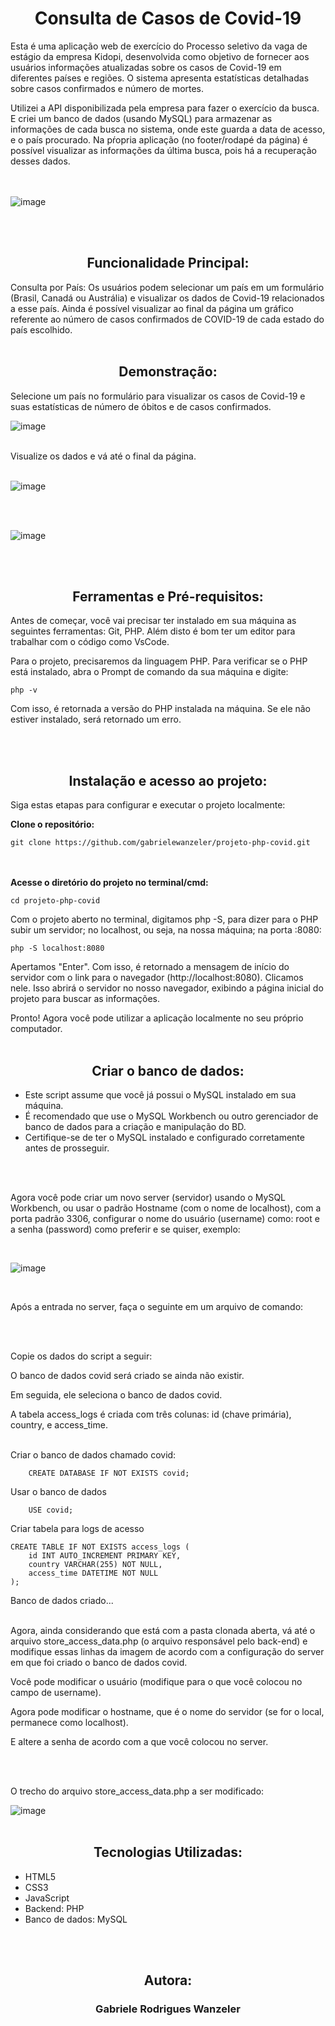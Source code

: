 <h1 align="center"> Consulta de Casos de Covid-19</h1>
    
  Esta é uma aplicação web de exercício do Processo seletivo da vaga de estágio da empresa Kidopi, desenvolvida como objetivo de fornecer aos usuários informações atualizadas sobre os casos de Covid-19 em diferentes países e regiões. O sistema apresenta estatísticas detalhadas sobre casos confirmados e número de mortes.
  
  Utilizei a API disponibilizada pela empresa para fazer o exercício da busca. E criei um banco de dados (usando MySQL) para armazenar as informações de cada busca no sistema, onde este guarda a data de acesso, e o país procurado. 
  Na pŕopria aplicação (no footer/rodapé da página) é possível visualizar as informações da última busca, pois há a recuperação desses dados.
<br>  
<br>

![image](https://github.com/gabrielewanzeler/projeto-php-covid/assets/109773605/f0208d3d-4f3d-46f6-9849-3d570865d837)


<br>
<br>

<Strong><h2 align="center"> Funcionalidade Principal:</h2></Strong>

Consulta por País: Os usuários podem selecionar um país em um formulário (Brasil, Canadá ou Austrália) e visualizar os dados de Covid-19 relacionados a esse país.
Ainda é possível visualizar ao final da página um gráfico referente ao número de casos confirmados de COVID-19 de cada estado do país escolhido.
<br>
<br>

 <Strong><h2 align="center"> Demonstração:</h2></Strong>

Selecione um país no formulário para visualizar os casos de Covid-19 e suas estatísticas de número de óbitos e de casos confirmados.
<br>

![image](https://github.com/gabrielewanzeler/projeto-php-covid/assets/109773605/b86f3ca8-aa36-4586-832d-a4ded77e1875)



<br>
Visualize os dados e vá até o final da página.

<br>
<br>

![image](https://github.com/gabrielewanzeler/projeto-php-covid/assets/109773605/a5c53b8a-9d0b-4a17-8ad0-f1035ef0257a)


<br>
<br>

![image](https://github.com/gabrielewanzeler/projeto-php-covid/assets/109773605/980f3e36-c4e1-4c00-8cab-1ddf901439c6)

<br>
<br>
<Strong><h2 align="center"> Ferramentas e Pré-requisitos:</h2></Strong>

Antes de começar, você vai precisar ter instalado em sua máquina as seguintes ferramentas: Git, PHP. Além disto é bom ter um editor para trabalhar com o código como VsCode.

Para o projeto, precisaremos da linguagem PHP.
Para verificar se o PHP está instalado, abra o Prompt de comando da sua máquina e digite:

    php -v

Com isso, é retornada a versão do PHP instalada na máquina. Se ele não estiver instalado, será retornado um erro.

<br>
<br>

<Strong><h2 align="center"> Instalação e acesso ao projeto:</h2></Strong>

Siga estas etapas para configurar e executar o projeto localmente:

<Strong>Clone o repositório:</Strong>

    git clone https://github.com/gabrielewanzeler/projeto-php-covid.git
<br>
<br>
<Strong>Acesse o diretório do projeto no terminal/cmd:</Strong>

    cd projeto-php-covid

Com o projeto aberto no terminal, digitamos php -S, para dizer para o PHP subir um servidor; no localhost, ou seja, na nossa máquina; na porta :8080:

    php -S localhost:8080

Apertamos "Enter". Com isso, é retornado a mensagem de início do servidor com o link para o navegador (http://localhost:8080). Clicamos nele. Isso abrirá o servidor no nosso navegador, exibindo a página inicial do projeto para buscar as informações.


Pronto! Agora você pode utilizar a aplicação localmente no seu próprio computador.
<br>
<br>

<Strong><h2 align="center"> Criar o banco de dados:</h2></Strong>

- Este script assume que você já possui o MySQL instalado em sua máquina.
- É recomendado que use o MySQL Workbench ou outro gerenciador de banco de dados para a criação e manipulação do BD.
- Certifique-se de ter o MySQL instalado e configurado corretamente antes de prosseguir.
<br>
<br>

Agora você pode criar um novo server (servidor) usando o MySQL Workbench, ou usar o padrão Hostname (com o nome de localhost), com a porta padrão 3306, configurar o nome do usuário (username) como: root e a senha (password) como preferir e se quiser, exemplo:

<br>

![image](https://github.com/gabrielewanzeler/projeto-php-covid/assets/109773605/ad8799aa-9e6a-492b-87fa-5154764eef1f)

<br>

Após a entrada no server, faça o seguinte em um arquivo de comando:


<br>
<br>

Copie os dados do script a seguir:

O banco de dados covid será criado se ainda não existir.

Em seguida, ele seleciona o banco de dados covid.

A tabela access_logs é criada com três colunas: id (chave primária), country, e access_time.
<br>
<br>

Criar o banco de dados chamado covid:

        CREATE DATABASE IF NOT EXISTS covid;
        
Usar o banco de dados

        USE covid;

Criar tabela para logs de acesso

    CREATE TABLE IF NOT EXISTS access_logs (
        id INT AUTO_INCREMENT PRIMARY KEY,
        country VARCHAR(255) NOT NULL,
        access_time DATETIME NOT NULL
    );

Banco de dados criado...
<br>
<br>

Agora, ainda considerando que está com a pasta clonada aberta, vá até o arquivo store_access_data.php (o arquivo responsável pelo back-end) e modifique essas linhas da imagem de acordo com a configuração do server em que foi criado o banco de dados covid. 

Você pode modificar o usuário (modifique para o que você colocou no campo de username).

Agora pode modificar o hostname, que é o nome do servidor (se for o local, permanece como localhost).

E altere a senha de acordo com a que você colocou no server.

<br>
<br>

O trecho do arquivo store_access_data.php a ser modificado:

![image](https://github.com/gabrielewanzeler/projeto-php-covid/assets/109773605/916510b0-21fb-45df-8aee-1957af3a53e5)
<br>
<br>

<Strong><h2 align="center"> Tecnologias Utilizadas:</h2></Strong>

+ HTML5
+ CSS3
+ JavaScript
+ Backend: PHP
+ Banco de dados: MySQL
<br>
<br>

<Strong><h2 align="center"> Autora:</h2></Strong>

<h3 align="center">Gabriele Rodrigues Wanzeler </h3>
